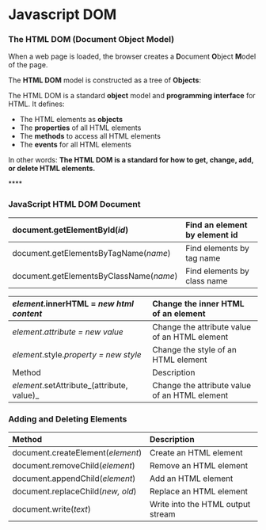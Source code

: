# Javascript DOM

### The HTML DOM \(Document Object Model\)

When a web page is loaded, the browser creates a **D**ocument **O**bject **M**odel of the page.

The **HTML DOM** model is constructed as a tree of **Objects**:

The HTML DOM is a standard **object** model and **programming interface** for HTML. It defines:

* The HTML elements as **objects**
* The **properties** of all HTML elements
* The **methods** to access all HTML elements
* The **events** for all HTML elements

In other words: **The HTML DOM is a standard for how to get, change, add, or delete HTML elements.**

\*\*\*\*

### JavaScript HTML DOM Document



| document.getElementById\(_id_\) | Find an element by element id |
| :--- | :--- |
| document.getElementsByTagName\(_name_\) | Find elements by tag name |
| document.getElementsByClassName\(_name_\) | Find elements by class name |



| _element_.innerHTML =  _new html content_ | Change the inner HTML of an element |
| :--- | :--- |
| _element_._attribute = new value_ | Change the attribute value of an HTML element |
| _element_.style._property = new style_ | Change the style of an HTML element |
| Method | Description |
| _element_.setAttribute_\(attribute, value\)_ | Change the attribute value of an HTML element |

### Adding and Deleting Elements



| Method | Description |
| :--- | :--- |
| document.createElement\(_element_\) | Create an HTML element |
| document.removeChild\(_element_\) | Remove an HTML element |
| document.appendChild\(_element_\) | Add an HTML element |
| document.replaceChild\(_new, old_\) | Replace an HTML element |
| document.write\(_text_\) | Write into the HTML output stream |



